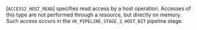 [`ACCESS2_HOST_READ`] specifies read access by a host
operation.
Accesses of this type are not performed through a resource, but directly
on memory.
Such access occurs in the `VK_PIPELINE_STAGE_2_HOST_BIT` pipeline
stage.